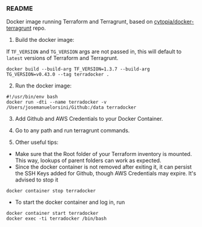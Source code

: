 ### README

Docker image running Terraform and Terragrunt, based on [cytopia/docker-terragrunt](https://github.com/cytopia/docker-terragrunt) repo.

1. Build the docker image:

If `TF_VERSION` and `TG_VERSION` args are not passed in, this will default to `latest` versions of Terraform and Terragrunt.

```
docker build --build-arg TF_VERSION=1.3.7 --build-arg TG_VERSION=v0.43.0 --tag terradocker .
```

2. Run the docker image:

```
#!/usr/bin/env bash
docker run -dti --name terradocker -v /Users/josemanuelorsini/Github:/data terradocker
```

3. Add Github and AWS Credentials to your Docker Container.

4. Go to any path and run terragrunt commands.

5. Other useful tips:

- Make sure that the Root folder of your Terraform inventory is mounted. This way, lookups of parent folders can work as expected.
- Since the docker container is not removed after exiting it, it can persist the SSH Keys added for Github, though AWS Credentials may expire. It's advised to stop it

```
docker container stop terradocker
```

- To start the docker container and log in, run 

```
docker container start terradocker
docker exec -ti terradocker /bin/bash
```
